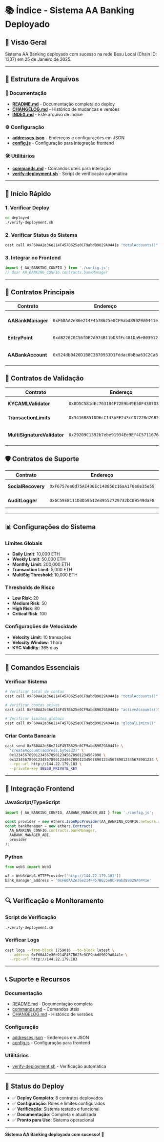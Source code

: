 # 📚 Índice - Sistema AA Banking Deployado

## 🎯 Visão Geral
Sistema AA Banking deployado com sucesso na rede Besu Local (Chain ID: 1337) em 25 de Janeiro de 2025.

---

## 📁 Estrutura de Arquivos

### 📖 Documentação
- **[README.md](./README.md)** - Documentação completa do deploy
- **[CHANGELOG.md](./CHANGELOG.md)** - Histórico de mudanças e versões
- **[INDEX.md](./INDEX.md)** - Este arquivo de índice

### ⚙️ Configuração
- **[addresses.json](./addresses.json)** - Endereços e configurações em JSON
- **[config.js](./config.js)** - Configuração para integração frontend

### 🛠️ Utilitários
- **[commands.md](./commands.md)** - Comandos úteis para interação
- **[verify-deployment.sh](./verify-deployment.sh)** - Script de verificação automática

---

## 🚀 Início Rápido

### 1. **Verificar Deploy**
```bash
cd deployed
./verify-deployment.sh
```

### 2. **Verificar Status do Sistema**
```bash
cast call 0xF60AA2e36e214F457B625e0CF9abd89029A0441e "totalAccounts()" --rpc-url http://144.22.179.183
```

### 3. **Integrar no Frontend**
```javascript
import { AA_BANKING_CONFIG } from './config.js';
// Usar AA_BANKING_CONFIG.contracts.bankManager
```

---

## 🏦 Contratos Principais

| Contrato | Endereço | Descrição |
|----------|----------|-----------|
| **AABankManager** | `0xF60AA2e36e214F457B625e0CF9abd89029A0441e` | Contrato principal de gerenciamento |
| **EntryPoint** | `0xdB226C0C56fDE2A974B11bD3fFc481Da9e803912` | EntryPoint para ERC-4337 |
| **AABankAccount** | `0x524db0420D1B8C3870933D1Fddac6bBaa63C2Ca6` | Implementação das contas bancárias |

## 🔐 Contratos de Validação

| Contrato | Endereço | Descrição |
|----------|----------|-----------|
| **KYCAMLValidator** | `0x8D5C581dEc763184F72E9b49E50F4387D35754D8` | Validação KYC/AML |
| **TransactionLimits** | `0x3416B85fDD6cC143AEE2d3cCD7228d7CB22b564a` | Limites de transação |
| **MultiSignatureValidator** | `0x29209C1392b7ebe91934Ee9Ef4C57116761286F8` | Validação multi-assinatura |

## 🛡️ Contratos de Suporte

| Contrato | Endereço | Descrição |
|----------|----------|-----------|
| **SocialRecovery** | `0xF6757ee0d75AE430Ec148850c16aA1F0e8e35e59` | Recuperação social |
| **AuditLogger** | `0x6C59E8111D3D59512e39552729732bC09549daF8` | Logs de auditoria |

---

## 📊 Configurações do Sistema

### **Limites Globais**
- **Daily Limit**: 10,000 ETH
- **Weekly Limit**: 50,000 ETH
- **Monthly Limit**: 200,000 ETH
- **Transaction Limit**: 5,000 ETH
- **MultiSig Threshold**: 10,000 ETH

### **Thresholds de Risco**
- **Low Risk**: 20
- **Medium Risk**: 50
- **High Risk**: 80
- **Critical Risk**: 100

### **Configurações de Velocidade**
- **Velocity Limit**: 10 transações
- **Velocity Window**: 1 hora
- **KYC Validity**: 365 dias

---

## 🔧 Comandos Essenciais

### **Verificar Sistema**
```bash
# Verificar total de contas
cast call 0xF60AA2e36e214F457B625e0CF9abd89029A0441e "totalAccounts()" --rpc-url http://144.22.179.183

# Verificar contas ativas
cast call 0xF60AA2e36e214F457B625e0CF9abd89029A0441e "activeAccounts()" --rpc-url http://144.22.179.183

# Verificar limites globais
cast call 0xF60AA2e36e214F457B625e0CF9abd89029A0441e "globalLimits()" --rpc-url http://144.22.179.183
```

### **Criar Conta Bancária**
```bash
cast send 0xF60AA2e36e214F457B625e0CF9abd89029A0441e \
  "createAccount(address,bytes32)" \
  0x1234567890123456789012345678901234567890 \
  0x1234567890123456789012345678901234567890123456789012345678901234 \
  --rpc-url http://144.22.179.183 \
  --private-key $BESU_PRIVATE_KEY
```

---

## 📱 Integração Frontend

### **JavaScript/TypeScript**
```javascript
import { AA_BANKING_CONFIG, AABANK_MANAGER_ABI } from './config.js';

const provider = new ethers.JsonRpcProvider(AA_BANKING_CONFIG.network.rpcUrl);
const bankManager = new ethers.Contract(
  AA_BANKING_CONFIG.contracts.bankManager,
  AABANK_MANAGER_ABI,
  provider
);
```

### **Python**
```python
from web3 import Web3

w3 = Web3(Web3.HTTPProvider('http://144.22.179.183'))
bank_manager_address = '0xF60AA2e36e214F457B625e0CF9abd89029A0441e'
```

---

## 🔍 Verificação e Monitoramento

### **Script de Verificação**
```bash
./verify-deployment.sh
```

### **Verificar Logs**
```bash
cast logs --from-block 1759016 --to-block latest \
  --address 0xF60AA2e36e214F457B625e0CF9abd89029A0441e \
  --rpc-url http://144.22.179.183
```

---

## 📞 Suporte e Recursos

### **Documentação**
- [README.md](./README.md) - Documentação completa
- [commands.md](./commands.md) - Comandos úteis
- [CHANGELOG.md](./CHANGELOG.md) - Histórico de versões

### **Configuração**
- [addresses.json](./addresses.json) - Endereços em JSON
- [config.js](./config.js) - Configuração para frontend

### **Utilitários**
- [verify-deployment.sh](./verify-deployment.sh) - Verificação automática

---

## 🎉 Status do Deploy

- ✅ **Deploy Completo**: 8 contratos deployados
- ✅ **Configuração**: Roles e limites configurados
- ✅ **Verificação**: Sistema testado e funcional
- ✅ **Documentação**: Completa e atualizada
- ✅ **Pronto para Uso**: Sistema operacional

---

**Sistema AA Banking deployado com sucesso! 🚀**
